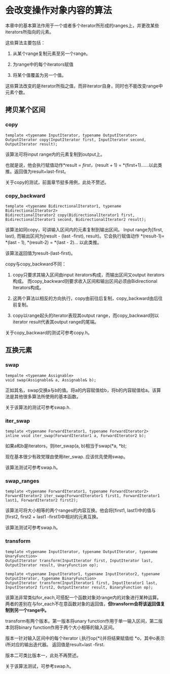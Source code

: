 # 会改变操作对象内容的算法

本章中的基本算法作用于一个或者多个iterator所形成的ranges上，并更改某些iterators所指向的元素。

这些算法主要包括：

1. 从某个range复制元素至另一个range。

2. 为range中的每个iterators赋值

3. 将某个值覆盖为另一个值。

这些算法改变的是iterator所指之值，而非iterator自身，同时也不能改变range中元素个数。

## 拷贝某个区间

### copy

```
template <typename InputIterator, typename OutputIterator>
OutputIterator copy(InputIterator first, InputIterator second, OutputIterator result);
```

该算法可将input range内的元素复制到output上。

也就是说，他会执行赋值动作*result = *first，*(result + 1) = *(first+1)......以此类推。返回值为result+last-first。

关于copy的测试，前面章节挺多用例，此处不赘述。

### copy_backward


```
template <typename BidirectionalIterator1, typename BidirectionalIterator2>
BidirectionalIterator2 copy(BidirectionalIterator1 first, BidirectionalIterator1 second, BidirectionalIterator2 result);
```

该算法如同copy，可讲输入区间内的元素复制到输出区间。 Input range为[first, last), 而输出区间为[result - (last -first), result)。它会执行赋值动作 *(result-1)= *(last - 1), *(result-2) = *(last - 2)... 以此类推。

该算法返回值为result-(last-first)。

copy与copy_backward不同：

1. copy只要求其输入区间由input iterators构成，而输出区间又output iterators构成。 而copy_backward则要求收入区间和输出区间必须由Bidirectional Iterators构成。

2. 这两个算法以相反的方向执行，copy由前往后复制，copy_backward由后往前复制。

3. copy以range起头的iterator表现其output range，而copy_backward则以iterator result代表其output range的尾端。

关于copy_backward的测试可参考copy.h。

## 互换元素

### swap

```
tempalte <typename Assignable>
void swap(Assignable& a, Assignable& b);
```

正如其名，swap交换a与b的值。将a的内容赋值给b，将b的内容赋值给a。该算法是其他很多算法所使用的基本函数。

关于该算法的测试可参考swap.h.

### iter_swap

```
template <typename ForwardIterator1, typename ForwardIterator2>
inline void iter_swap(ForwardIterator1 a, ForwardIterator2 b);
```

如果a和b是iterators，则iter_swap(a, b)相当于swap(*a, *b);

现在基本很少有政党理由使用iter_swap. 应该优先使用swap。

该算法测试可参考swap.h。

### swap_ranges

```
template <typename ForwardIterator1, typename ForwardIterator2>
ForwardIterator2 iter_swap(ForwardIterator1 first1, ForwardIterator1 last1, ForwardIterator2 first2);
```

该算法可将大小相等的两个ranges的内容互换。他会将[first1, last1)中的值与[first2, first2 + last1 -first1)中相对的元素互换。

该算法测试可参考swap.h。

### transform

```
template <typename InputIterator, typename OutputIterator, typename UnaryFunction>
OutputIterator transform(InputIterator first, InputIterator last, OutputIterator result, UnaryFunction op);

template <typename InputIterator1, typename InputIterator2, typename OutputIterator, typename BinaryFunction>
OutputIterator transform(InputIterator1 first, InputIterator1 last, InputIterator2 first2, OutputIterator result, BinaryFunction op);

```

该算法非常类似for_each,可搭配一个函数对象对range内的对象进行某种运算。 两者的差别在与for_each不在意函数对象的返回值，**但transform会将该返回值复制到另一个range中。**

transform有两个版本。第一版本将unary function作用于单一输入区间，第二版本则将binary function作用于两个大小相等的输入区间。

版本一针对输入区间中的每个iterator i,执行op(*i)并将结果赋值给 *o，其中o表示i所对应的输出迭代器。 返回值是result+last -first.

版本二可类比版本一，此处不再赘述。

关于该算法测试，可参考swap.h。


